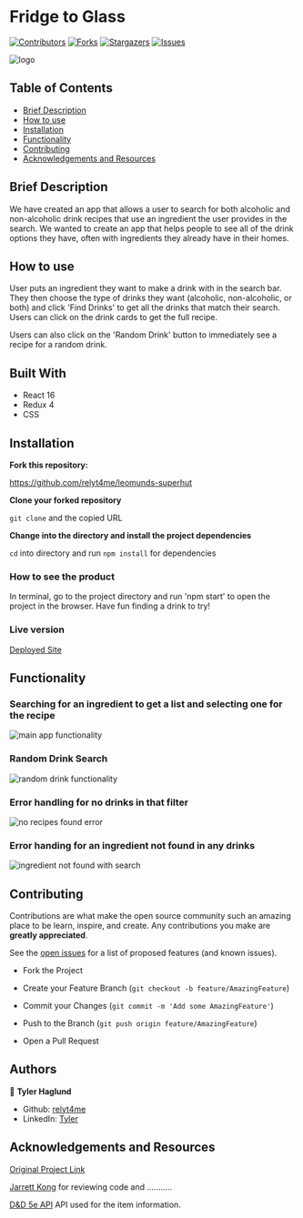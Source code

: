 # Fridge to Glass

[![Contributors][contributors-shield]][contributors-url]
[![Forks][forks-shield]][forks-url]
[![Stargazers][stars-shield]][stars-url]
[![Issues][issues-shield]][issues-url]

![logo](logo.url)

## Table of Contents

- [Brief Description](#brief-description)
- [How to use](#how-to-use)
- [Installation](#installation)
- [Functionality](#functionality)
- [Contributing](#contributing)
- [Acknowledgements and Resources](#acknowledgements-and-resources)

<!-- Brief Description -->

## Brief Description

We have created an app that allows a user to search for both alcoholic and non-alcoholic drink recipes that use an ingredient the user provides in the search. We wanted to create an app that helps people to see all of the drink options they have, often with ingredients they already have in their homes.

## How to use

User puts an ingredient they want to make a drink with in the search bar. They then choose the type of drinks they want (alcoholic, non-alcoholic, or both) and click 'Find Drinks' to get all the drinks that match their search. Users can click on the drink cards to get the full recipe.

Users can also click on the 'Random Drink' button to immediately see a recipe for a random drink.

## Built With

- React 16
- Redux 4
- CSS

## Installation

**Fork this repository:**

https://github.com/relyt4me/leomunds-superhut

**Clone your forked repository**

`git clone` and the copied URL

**Change into the directory and install the project dependencies**

`cd` into directory and run `npm install` for dependencies

### How to see the product

In terminal, go to the project directory and run 'npm start' to open the project in the browser. Have fun finding a drink to try!

### Live version

[Deployed Site](https://fridge-to-glass.herokuapp.com/)

## Functionality

### Searching for an ingredient to get a list and selecting one for the recipe

![main app functionality](src/assets/main-functionality.gif)

### Random Drink Search

![random drink functionality](src/assets/random-drink.gif)

### Error handling for no drinks in that filter

![no recipes found error](src/assets/filter-no-recipes.gif)

### Error handing for an ingredient not found in any drinks

![ingredient not found with search](src/assets/ingredient-not-found.gif)

## Contributing

Contributions are what make the open source community such an amazing place to be learn, inspire, and create. Any contributions you make are **greatly appreciated**.

See the [open issues](https://github.com/relyt4me/leomunds-superhut/issues) for a list of proposed features (and known issues).

- Fork the Project

- Create your Feature Branch (`git checkout -b feature/AmazingFeature`)

- Commit your Changes (`git commit -m 'Add some AmazingFeature'`)

- Push to the Branch (`git push origin feature/AmazingFeature`)

- Open a Pull Request

## Authors

👤 **Tyler Haglund**

- Github: [relyt4me](https://github.com/relyt4me)
- LinkedIn: [Tyler](https://www.linkedin.com/in/tyler-haglund/)

## Acknowledgements and Resources

[Original Project Link](https://frontend.turing.io/projects/module-3/binary-challenge.html)

[Jarrett Kong](https://github.com/jarrettkong) for reviewing code and ...........

[D&D 5e API](http://www.dnd5eapi.co/) API used for the item information.

<!-- MARKDOWN LINKS & IMAGES -->

[contributors-shield]: https://img.shields.io/github/contributors/relyt4me/leomunds-superhut.svg?style=flat-square
[contributors-url]: https://github.com/relyt4me/leomunds-superhut/graphs/contributors
[forks-shield]: https://img.shields.io/github/forks/relyt4me/leomunds-superhut.svg?style=flat-square
[forks-url]: https://github.com/relyt4me/leomunds-superhut/network/members
[stars-shield]: https://img.shields.io/github/stars/relyt4me/leomunds-superhut.svg?style=flat-square
[stars-url]: https://github.com/relyt4me/leomunds-superhut/stargazers
[issues-shield]: https://img.shields.io/github/issues/relyt4me/leomunds-superhut.svg?style=flat-square
[issues-url]: https://github.com/relyt4me/leomunds-superhut/issues
